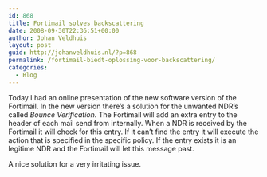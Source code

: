 ```yaml
---
id: 868
title: Fortimail solves backscattering
date: 2008-09-30T22:36:51+00:00
author: Johan Veldhuis
layout: post
guid: http://johanveldhuis.nl/?p=868
permalink: /fortimail-biedt-oplossing-voor-backscattering/
categories:
  - Blog
---
```

Today I had an online presentation of the new software version of the Fortimail. In the new version there&#8217;s a solution for the unwanted NDR&#8217;s called _Bounce Verification._ The Fortimail will add an extra entry to the header of each mail send from internally. When a NDR is received by the Fortimail it will check for this entry. If it can&#8217;t find the entry it will execute the action that is specified in the specific policy. If the entry exists it is an legitime NDR and the Fortimail will let this message past.

A nice solution for a very irritating issue.